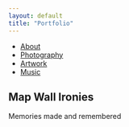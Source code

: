 ```yaml
---
layout: default
title: "Portfolio"
---
```


<section class="navbar">
  <ul class="nav-links">
    <li><a href="#about">About</a></li>
    <li><a href="#photography">Photography</a></li>
    <li><a href="#artwork">Artwork</a></li>
    <li><a href="#music">Music</a></li>
  </ul>
</section>

<section class="hero">
  <div class="hero-text">
    <h1>Map Wall Ironies</h1>
    <p>Memories made and remembered</p>
  </div>
  <div class="hero-image"></div>
</section>
